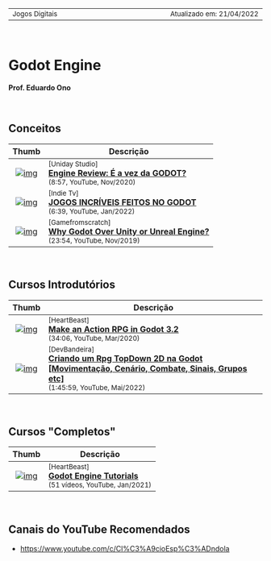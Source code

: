 <table>
<tr>
<td align="left" width="8000">
  <small>Jogos Digitais</small>
</td>
<td align="right">
  <small>Atualizado&nbsp;em:&nbsp;21/04/2022</small>
</td>
</tr>
</table>

<br>

# Godot Engine

__Prof. Eduardo Ono__

&nbsp;

## Conceitos

| Thumb | Descrição |
| :-: | --- |
| [![img](https://img.youtube.com/vi/AYSU0wDhb0c/default.jpg)](https://www.youtube.com/watch?v=AYSU0wDhb0c) | <sup>[Uniday Studio]</sup><br>[__Engine Review: É a vez da GODOT?__](https://www.youtube.com/watch?v=AYSU0wDhb0c)<br><sub>(8:57, YouTube, Nov/2020)</sub>
| [![img](https://img.youtube.com/vi/Equ1BpRDnMA/default.jpg)](https://www.youtube.com/watch?v=Equ1BpRDnMA) | <sup>[Indie Tv]</sup><br>[__JOGOS INCRÍVEIS FEITOS NO GODOT__](https://www.youtube.com/watch?v=Equ1BpRDnMA)<br><sub>(6:39, YouTube, Jan/2022)</sub>
| [![img](https://img.youtube.com/vi/l7BrpcboJno/default.jpg)](https://www.youtube.com/watch?v=l7BrpcboJno) | <sup>[Gamefromscratch]</sup><br>[__Why Godot Over Unity or Unreal Engine?__](https://www.youtube.com/watch?v=l7BrpcboJno)<br><sub>(23:54, YouTube, Nov/2019)</sub>

&nbsp;

## Cursos Introdutórios

| Thumb | Descrição |
| :-: | --- |
| [![img](https://img.youtube.com/vi/mAbG8Oi-SvQ/default.jpg)](https://www.youtube.com/watch?v=mAbG8Oi-SvQ) | <sup>[HeartBeast]</sup><br>[__Make an Action RPG in Godot 3.2__](https://www.youtube.com/watch?v=mAbG8Oi-SvQ)<br><sub>(34:06, YouTube, Mar/2020)</sub>
| [![img](https://img.youtube.com/vi/FGFstdNiy44/default.jpg)](https://www.youtube.com/watch?v=FGFstdNiy44) | <sup>[DevBandeira]</sup><br>[__Criando um Rpg TopDown 2D na Godot [Movimentação, Cenário, Combate, Sinais, Grupos etc]__](https://www.youtube.com/watch?v=FGFstdNiy44)<br><sub>(1:45:59, YouTube, Mai/2022)</sub>

&nbsp;

## Cursos "Completos"

| Thumb | Descrição |
| :-: | --- |
| [![img](https://img.youtube.com/vi/ntYjl_obUDo/default.jpg)](https://www.youtube.com/playlist?list=PL9FzW-m48fn1iR6WL4mjXtGi8P4TaPIAp) | <sup>[HeartBeast]</sup><br>[__Godot Engine Tutorials__](https://www.youtube.com/playlist?list=PL9FzW-m48fn1iR6WL4mjXtGi8P4TaPIAp)<br><sub>(51 vídeos, YouTube, Jan/2021)</sub>

&nbsp;

## Canais do YouTube Recomendados

* https://www.youtube.com/c/Cl%C3%A9cioEsp%C3%ADndola

&nbsp;
